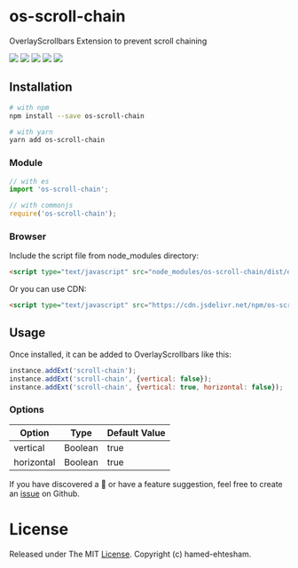 # os-scroll-chain
OverlayScrollbars Extension to prevent scroll chaining

[![](https://img.shields.io/github/package-json/v/parsisolution/os-scroll-chain?style=flat-square)](https://github.com/parsisolution/os-scroll-chain)
[![](https://img.shields.io/npm/l/pretty-checkbox.svg?style=flat-square&colorB=b8416b)](https://github.com/parsisolution/os-scroll-chain/blob/master/LICENSE)
[![](https://img.shields.io/npm/dt/os-scroll-chain.svg?style=flat-square)](https://www.npmjs.com/package/os-scroll-chain)
[![](https://data.jsdelivr.com/v1/package/npm/os-scroll-chain/badge)](https://www.jsdelivr.com/package/npm/os-scroll-chain)
[![](https://img.shields.io/bundlephobia/minzip/os-scroll-chain?style=flat-square)](https://www.jsdelivr.com/package/npm/os-scroll-chain)

## Installation

```sh
# with npm
npm install --save os-scroll-chain

# with yarn
yarn add os-scroll-chain
```

### Module

```js
// with es
import 'os-scroll-chain';

// with commonjs
require('os-scroll-chain');
```

### Browser

Include the script file from node_modules directory:

```html
<script type="text/javascript" src="node_modules/os-scroll-chain/dist/os-scroll-chain.min.js"></script>
```

Or you can use CDN:

```html
<script type="text/javascript" src="https://cdn.jsdelivr.net/npm/os-scroll-chain@2"></script>
```

## Usage

Once installed, it can be added to OverlayScrollbars like this:

```js
instance.addExt('scroll-chain');
instance.addExt('scroll-chain', {vertical: false});
instance.addExt('scroll-chain', {vertical: true, horizontal: false});
```


### Options
| Option     | Type    | Default Value |
|------------|---------|---------------|
| vertical   | Boolean | true          |
| horizontal | Boolean | true          |

If you have discovered a 🐜 or have a feature suggestion, feel free to create an [issue](https://github.com/parsisolution/os-scroll-chain/issues) on Github.

# License
Released under The MIT [License](https://github.com/parsisolution/os-scroll-chain/blob/master/LICENSE). Copyright (c) hamed-ehtesham.